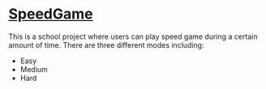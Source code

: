 # [SpeedGame](https://linh-le-react-speedgame.netlify.app/)

This is a school project where users can play speed game during a certain amount of time. 
There are three different modes including: 

- Easy
- Medium
- Hard
